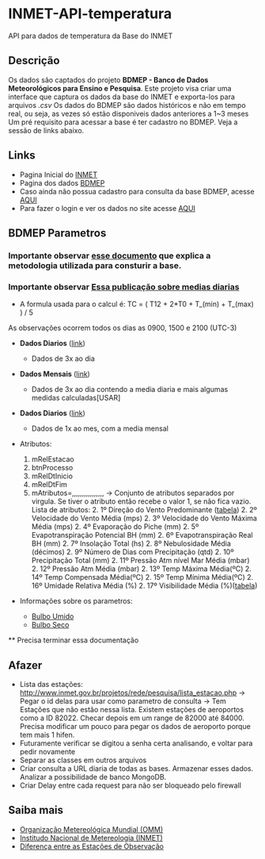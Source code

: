# INMET-API-temperatura
API para dados de temperatura da Base do INMET


## Descrição
Os dados são captados do projeto **BDMEP - Banco de Dados Meteorológicos para Ensino e Pesquisa**. 
Este projeto visa criar uma interface que captura os dados da base do INMET e exporta-los para arquivos _.csv_
Os dados do BDMEP são dados históricos e não em tempo real, ou seja, as vezes só estão disponiveis dados anteriores a 1~3 meses
Um pré requisito para acessar a base é ter cadastro no BDMEP. Veja a sessão de links abaixo.

## Links

* Pagina Inicial do [INMET](http://www.inmet.gov.br/)
* Pagina dos dados [BDMEP](http://www.inmet.gov.br/portal/index.php?r=bdmep/bdmep)
* Caso ainda não possua cadastro para consulta da base BDMEP, acesse [AQUI](http://www.inmet.gov.br/projetos/rede/pesquisa/cad_senha.php)
* Para fazer o login e ver os dados no site acesse [AQUI](http://www.inmet.gov.br/projetos/rede/pesquisa/inicio.php)


## BDMEP Parametros

### Importante observar [esse documento](http://www.inmet.gov.br/webcdp/climatologia/normais/imagens/normais/textos/metodologia.pdf) que explica a metodologia utilizada para consturir a base.

### Importante observar [Essa publicação sobre medias diarias](http://www.cbmet.com/cbm-files/13-9060ba328e42e419c5472c95d37020ec.pdf)
* A formula usada para o calcul é: TC = ( T12 + 2*T0 + T_(min) + T_(max) ) / 5

As observações ocorrem todos os dias as 0900, 1500 e 2100 (UTC-3)


* **Dados Diarios** ([link](http://www.inmet.gov.br/projetos/rede/pesquisa/mapas_c_horario.php))
    * Dados de 3x ao dia
* **Dados Mensais** ([link](http://www.inmet.gov.br/projetos/rede/pesquisa/form_mapas_mensal.php))
    * Dados de 3x ao dia contendo a media diaria e mais algumas medidas calculadas[USAR]
* **Dados Diarios** ([link](http://www.inmet.gov.br/projetos/rede/pesquisa/form_mapas_c_diario.php))
    * Dados de 1x ao mes, com a media mensal
* Atributos:
    1. mRelEstacao
    1. btnProcesso
    1. mRelDtInicio
    1. mRelDtFim
    1. mAtributos=,,,,,,,,,,,,,,,, -> Conjunto de atributos separados por virgula. Se tiver o atributo então recebe o valor 1, se não fica vazio. Lista de atributos:
        2. 1º Direção do Vento Predominante ([tabela](http://www.inmet.gov.br/projetos/rede/pesquisa/tabela_de_codigos.html))
        2. 2º Velocidade do Vento Média (mps)
        2. 3º Velocidade do Vento Máxima Média (mps)
        2. 4º Evaporação do Piche (mm)
        2. 5º Evapotranspiração Potencial BH (mm)
        2. 6º Evapotranspiração Real BH (mm)
        2. 7º Insolação Total (hs)
        2. 8º Nebulosidade Média (décimos)
        2. 9º Número de Dias com Precipitação (qtd)
        2. 10º Precipitação Total (mm)
        2. 11º Pressão Atm nível Mar Média (mbar)
        2. 12º Pressão Atm Média (mbar)
        2. 13º Temp Máxima Média(ºC)
        2. 14º Temp Compensada Média(ºC)
        2. 15º Temp Mínima Média(ºC)
        2. 16º Umidade Relativa Média (%)
        2. 17º Visibilidade Média (%)([tabela](http://www.inmet.gov.br/projetos/rede/pesquisa/tabela_visibilidade.html))

* Informações sobre os parametros:
    * [Bulbo Umido](https://pt.wikipedia.org/wiki/Temperatura_de_bulbo_%C3%BAmido)
    * [Bulbo Seco](https://es.wikipedia.org/wiki/Temperatura_de_bulbo_seco)

** Precisa terminar essa documentação


## Afazer
* Lista das estações: http://www.inmet.gov.br/projetos/rede/pesquisa/lista_estacao.php -> Pegar o id delas para usar como parametro de consulta -> Tem Estações que não estão nessa lista. Existem estações de aeroportos como a ID 82022. Checar depois em um range de 82000 até 84000. Precisa modificar um pouco para pegar os dados de aeroporto porque tem mais 1 hifen.
* Futuramente verificar se digitou a senha certa analisando, e voltar para pedir novamente
* Separar as classes em outros arquivos
* Criar consulta a URL diaria de todas as bases. Armazenar esses dados. Analizar a possibilidade de banco MongoDB.
* Criar Delay entre cada request para não ser bloqueado pelo firewall


## Saiba mais

* [Organização Metereológica Mundial (OMM)](https://pt.wikipedia.org/wiki/Organiza%C3%A7%C3%A3o_Meteorol%C3%B3gica_Mundial)
* [Institudo Nacional de Metereologia (INMET)](https://pt.wikipedia.org/wiki/Instituto_Nacional_de_Meteorologia)
* [Diferença entre as Estações de Observação](http://www.inmet.gov.br/html/rede_obs/rede_obs.html)
